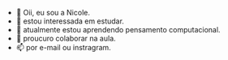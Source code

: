 - 👋 Oii, eu sou a Nicole.
- 👀 estou interessada em estudar.
- 🌱 atualmente estou aprendendo pensamento computacional.
- 💞️ proucuro colaborar na aula.
- 📫 por e-mail ou instragram.


